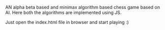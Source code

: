 AN alpha beta based and minimax algorithm based chess game based on AI. Here both the algorithms are implemented using JS.

Just open the index.html file in browser and start playing :)
